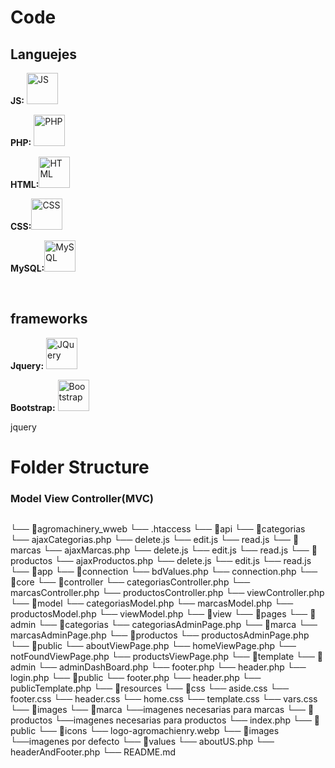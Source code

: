 <h1>Code</h1>
<h2>Languejes</h2>
<p><strong>JS:</strong>
<img src="https://upload.wikimedia.org/wikipedia/commons/thumb/9/99/Unofficial_JavaScript_logo_2.svg/480px-Unofficial_JavaScript_logo_2.svg.png" width="50" alt="JS"></p>
<p><strong>PHP:</strong>
<img src="https://upload.wikimedia.org/wikipedia/commons/thumb/2/27/PHP-logo.svg/300px-PHP-logo.svg.png" alt="PHP" width="50"></p>
<p><strong>HTML:</strong><img src="https://upload.wikimedia.org/wikipedia/commons/thumb/6/61/HTML5_logo_and_wordmark.svg/200px-HTML5_logo_and_wordmark.svg.png?20160623125136" alt="HTML" width="50"></p>
<p><strong>CSS:</strong><img src="https://upload.wikimedia.org/wikipedia/commons/thumb/d/d5/CSS3_logo_and_wordmark.svg/200px-CSS3_logo_and_wordmark.svg.png?20160623125136" alt="CSS" width="50"></p>
<p><strong>MySQL:</strong><img src="https://upload.wikimedia.org/wikipedia/commons/thumb/5/51/Mysql.svg/75px-Mysql.svg.png" alt="MySQL" width="50"></p>
<br>
<h2>frameworks</h2>
<p><strong>Jquery:</strong> <a href="https://jquery.com/" target="_blank" rel="noopener noreferrer"><img src="https://upload.wikimedia.org/wikipedia/commons/thumb/f/fd/JQuery-Logo.svg/375px-JQuery-Logo.svg.png" alt="JQuery" width="50"></a></p>
<p><strong>Bootstrap:</strong> <a href="https://getbootstrap.com/" target="_blank" rel="noopener noreferrer"><img src="https://upload.wikimedia.org/wikipedia/commons/thumb/b/b2/Bootstrap_logo.svg/200px-Bootstrap_logo.svg.png?20160623125136" alt="Bootstrap" width="50"></a></p>

<p>jquery</p>
<h1>Folder Structure</h1>
<h3>Model View Controller(MVC)</h3>


```
```
└── 📁agromachinery_wweb
    └── .htaccess
    └── 📁api
        └── 📁categorias
            └── ajaxCategorias.php
            └── delete.js
            └── edit.js
            └── read.js
        └── 📁marcas
            └── ajaxMarcas.php
            └── delete.js
            └── edit.js
            └── read.js
        └── 📁productos
            └── ajaxProductos.php
            └── delete.js
            └── edit.js
            └── read.js
    └── 📁app
        └── 📁connection
            └── bdValues.php
            └── connection.php
        └── 📁core
            └── 📁controller
                └── categoriasController.php
                └── marcasController.php
                └── productosController.php
                └── viewController.php
            └── 📁model
                └── categoriasModel.php
                └── marcasModel.php
                └── productosModel.php
                └── viewModel.php
            └── 📁view
                └── 📁pages
                    └── 📁admin
                        └── 📁categorias
                        └── categoriasAdminPage.php
                        └── 📁marca
                        └── marcasAdminPage.php
                        └── 📁productos
                        └── productosAdminPage.php
                    └── 📁public
                        └── aboutViewPage.php
                        └── homeViewPage.php
                        └── notFoundViewPage.php
                        └── productsViewPage.php
                └── 📁template
                    └── 📁admin
                        └── adminDashBoard.php
                        └── footer.php
                        └── header.php
                        └── login.php
                    └── 📁public
                        └── footer.php
                        └── header.php
                        └── publicTemplate.php
        └── 📁resources
            └── 📁css
                └── aside.css
                └── footer.css
                └── header.css
                └── home.css
                └── template.css
                └── vars.css
            └── 📁images
                └── 📁marca
                 └──imagenes necesarias para marcas
                └── 📁productos
                    └──imagenes necesarias para productos
    └── index.php
    └── 📁public
        └── 📁icons
            └── logo-agromachienry.webp
        └── 📁images
            └──imagenes por defecto
        └── 📁values
            └── aboutUS.php
            └── headerAndFooter.php
    └── README.md
```
```
